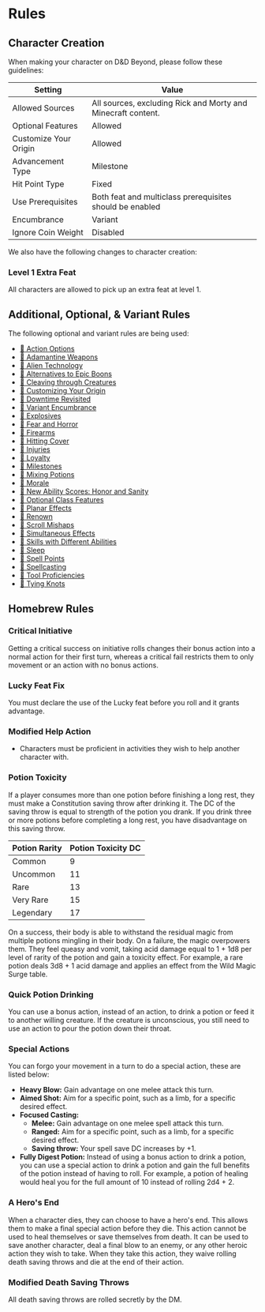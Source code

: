 # Rules

## Character Creation

When making your character on D&D Beyond, please follow these guidelines:

| Setting               | Value                                                        |
| --------------------- | ------------------------------------------------------------ |
| Allowed Sources       | All sources, excluding Rick and Morty and Minecraft content. |
| Optional Features     | Allowed                                                      |
| Customize Your Origin | Allowed                                                      |
| Advancement Type      | Milestone                                                    |
| Hit Point Type        | Fixed                                                        |
| Use Prerequisites     | Both feat and multiclass prerequisites should be enabled     |
| Encumbrance           | Variant                                                      |
| Ignore Coin Weight    | Disabled                                                     |

We also have the following changes to character creation:

### Level 1 Extra Feat

All characters are allowed to pick up an extra feat at level 1.

## Additional, Optional, & Variant Rules

The following optional and variant rules are being used:

<ul class="columnise">
  <li><a href="https://www.dndbeyond.com/sources/dmg/dungeon-masters-workshop#ActionOptions" target="_blank">🐉 Action Options</a></li>
  <li><a href="https://www.dndbeyond.com/sources/xgte/dungeon-masters-tools#AdamantineWeapons" target="_blank">🐉 Adamantine Weapons</a></li>
  <li><a href="https://www.dndbeyond.com/sources/dmg/dungeon-masters-workshop#AlienTechnology" target="_blank">🐉 Alien Technology</a></li>
  <li><a href="https://www.dndbeyond.com/sources/dmg/other-rewards#_idContainer056" target="_blank">🐉 Alternatives to Epic Boons</a></li>
  <li><a href="https://www.dndbeyond.com/sources/dmg/dungeon-masters-workshop#CleavingthroughCreatures" target="_blank">🐉 Cleaving through Creatures</a></li>
  <li><a href="https://www.dndbeyond.com/sources/tcoe/character-options#CustomizingYourOrigin" target="_blank">🐉 Customizing Your Origin</a></li>
  <li><a href="https://www.dndbeyond.com/sources/xgte/downtime-revisited" target="_blank">🐉 Downtime Revisited</a></li>
  <li><a href="https://www.dndbeyond.com/sources/phb/using-ability-scores#VariantEncumbrance" target="_blank">🐉 Variant Encumbrance</a></li>
  <li><a href="https://www.dndbeyond.com/sources/dmg/dungeon-masters-workshop#Explosives" target="_blank">🐉 Explosives</a></li>
  <li><a href="https://www.dndbeyond.com/sources/dmg/dungeon-masters-workshop#FearandHorror" target="_blank">🐉 Fear and Horror</a></li>
  <li><a href="https://www.dndbeyond.com/sources/dmg/dungeon-masters-workshop#Firearms" target="_blank">🐉 Firearms</a></li>
  <li><a href="https://www.dndbeyond.com/sources/dmg/dungeon-masters-workshop#HittingCover" target="_blank">🐉 Hitting Cover</a></li>
  <li><a href="https://www.dndbeyond.com/sources/dmg/dungeon-masters-workshop#Injuries" target="_blank">🐉 Injuries</a></li>
  <li><a href="https://www.dndbeyond.com/sources/dmg/creating-nonplayer-characters#OptionalRuleLoyalty" target="_blank">🐉 Loyalty</a></li>
  <li><a href="https://www.dndbeyond.com/sources/dmg/running-the-game#Milestones" target="_blank">🐉 Milestones</a></li>
  <li><a href="https://www.dndbeyond.com/sources/dmg/treasure#_idContainer012" target="_blank">🐉 Mixing Potions</a></li>
  <li><a href="https://www.dndbeyond.com/sources/dmg/dungeon-masters-workshop#Morale" target="_blank">🐉 Morale</a></li>
  <li><a href="https://www.dndbeyond.com/sources/dmg/dungeon-masters-workshop#NewAbilityScoresHonorandSanity" target="_blank">🐉 New Ability Scores: Honor and Sanity</a></li>
  <li><a href="https://5e.tools/variantrules.html#optional%20class%20features_tce" target="_blank">🐉 Optional Class Features</a></li>
  <li><a href="https://5e.tools/variantrules.html#planar%20effects_dmg" target="_blank">🐉 Planar Effects</a></li>
  <li><a href="https://www.dndbeyond.com/sources/dmg/a-world-of-your-own#Renown" target="_blank">🐉 Renown</a></li>
  <li><a href="https://www.dndbeyond.com/magic-items/spell-scroll#ScrollMishap" target="_blank">🐉 Scroll Mishaps</a></li>
  <li><a href="https://www.dndbeyond.com/sources/xgte/dungeon-masters-tools#SimultaneousEffects" target="_blank">🐉 Simultaneous Effects</a></li>
  <li><a href="https://www.dndbeyond.com/sources/phb/using-ability-scores#VariantSkillswithDifferentAbilities" target="_blank">🐉 Skills with Different Abilities</a></li>
  <li><a href="https://www.dndbeyond.com/sources/xgte/dungeon-masters-tools#Sleep" target="_blank">🐉 Sleep</a></li>
  <li><a href="https://www.dndbeyond.com/sources/dmg/dungeon-masters-workshop#VariantSpellPoints" target="_blank">🐉 Spell Points</a></li>
  <li><a href="https://www.dndbeyond.com/sources/xgte/dungeon-masters-tools#Spellcasting" target="_blank">🐉 Spellcasting</a></li>
  <li><a href="https://www.dndbeyond.com/sources/xgte/dungeon-masters-tools#ToolProficiencies" target="_blank">🐉 Tool Proficiencies</a></li>
  <li><a href="https://www.dndbeyond.com/sources/xgte/dungeon-masters-tools#TyingKnots" target="_blank">🐉 Tying Knots</a></li>
</ul>

<!-- need to continue adding from this list: https://5e.tools/variantrules.html#customizing%20your%20origin_tce -->

## Homebrew Rules

### Critical Initiative

Getting a critical success on initiative rolls changes their bonus action into a normal action for their first turn, whereas a critical fail restricts them to only movement or an action with no bonus actions.

### Lucky Feat Fix

You must declare the use of the Lucky feat before you roll and it grants advantage.

### Modified Help Action

- Characters must be proficient in activities they wish to help another character with.

### Potion Toxicity

If a player consumes more than one potion before finishing a long rest, they must make a Constitution saving throw after drinking it. The DC of the saving throw is equal to strength of the potion you drank. If you drink three or more potions before completing a long rest, you have disadvantage on this saving throw.

| Potion Rarity | Potion Toxicity DC |
| ------------- | ------------------ |
| Common        | 9                  |
| Uncommon      | 11                 |
| Rare          | 13                 |
| Very Rare     | 15                 |
| Legendary     | 17                 |

On a success, their body is able to withstand the residual magic from multiple potions mingling in their body. On a failure, the magic overpowers them. They feel queasy and vomit, taking acid damage equal to 1 + 1d8 per level of rarity of the potion and gain a toxicity effect. For example, a rare potion deals 3d8 + 1 acid damage and applies an effect from the Wild Magic Surge table.

### Quick Potion Drinking

You can use a bonus action, instead of an action, to drink a potion or feed it to another willing creature. If the creature is unconscious, you still need to use an action to pour the potion down their throat.

### Special Actions

You can forgo your movement in a turn to do a special action, these are listed below:

- **Heavy Blow:** Gain advantage on one melee attack this turn.
- **Aimed Shot:** Aim for a specific point, such as a limb, for a specific desired effect.
- **Focused Casting:**
  - **Melee:** Gain advantage on one melee spell attack this turn.
  - **Ranged:** Aim for a specific point, such as a limb, for a specific desired effect.
  - **Saving throw:** Your spell save DC increases by +1.
- **Fully Digest Potion:** Instead of using a bonus action to drink a potion, you can use a special action to drink a potion and gain the full benefits of the potion instead of having to roll. For example, a potion of healing would heal you for the full amount of 10 instead of rolling 2d4 + 2.

### A Hero's End

When a character dies, they can choose to have a hero's end. This allows them to make a final special action before they die. This action cannot be used to heal themselves or save themselves from death. It can be used to save another character, deal a final blow to an enemy, or any other heroic action they wish to take. When they take this action, they waive rolling death saving throws and die at the end of their action.

### Modified Death Saving Throws

All death saving throws are rolled secretly by the DM.